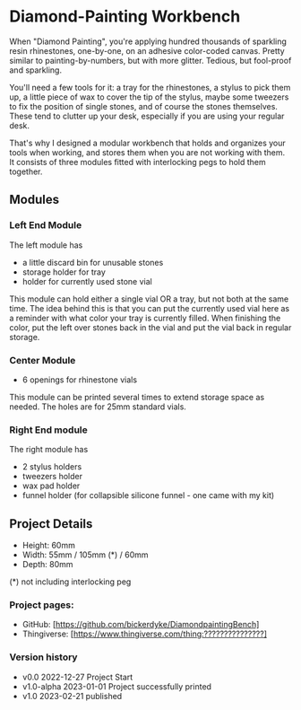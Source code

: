 # Diamond-Painting Workbench

When "Diamond Painting", you're applying hundred thousands of sparkling resin rhinestones, one-by-one, on an adhesive color-coded canvas. Pretty similar to painting-by-numbers, but with more glitter. Tedious, but fool-proof and sparkling.

You'll need a few tools for it: a tray for the rhinestones, a stylus to pick them up, a little piece of wax to cover the tip of the stylus, maybe some tweezers to fix the position of single stones, and of course the stones themselves. These tend to clutter up your desk, especially if you are using your regular desk.

That's why I designed a modular workbench that holds and organizes your tools when working, and stores them when you are not working with them. It consists of three modules fitted with interlocking pegs to hold them together.

## Modules

### Left End Module

The left module has

* a little discard bin for unusable stones
* storage holder for tray
* holder for currently used stone vial

This module can hold either a single vial OR a tray, but not both at the same time. The idea behind this is that you can put the currently used vial here as a reminder with what color your tray is currently filled. When finishing the color, put the left over stones back in the vial and put the vial back in regular storage.

### Center Module

* 6 openings for rhinestone vials

This module can be printed several times to extend storage space as needed. The holes are for 25mm standard vials.

### Right End module

The right module has

* 2 stylus holders
* tweezers holder
* wax pad holder
* funnel holder (for collapsible silicone funnel - one came with my kit)

## Project Details

* Height: 60mm
* Width: 55mm / 105mm (*) / 60mm
* Depth: 80mm

(*) not including interlocking peg

### Project pages:
* GitHub: [https://github.com/bickerdyke/DiamondpaintingBench]
* Thingiverse: [https://www.thingiverse.com/thing:???????????????]

### Version history

* v0.0 2022-12-27 Project Start
* v1.0-alpha 2023-01-01 Project successfully printed
* v1.0 2023-02-21 published

